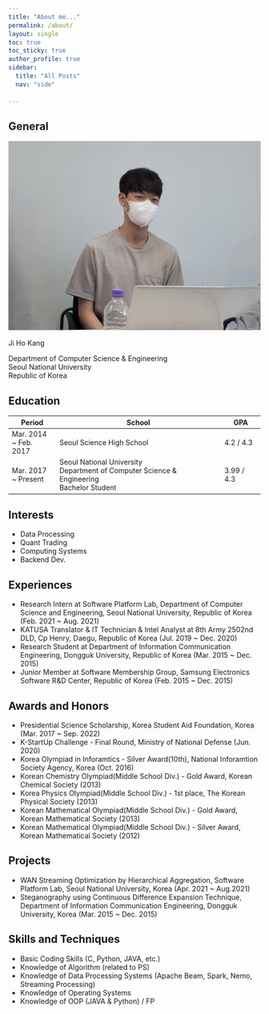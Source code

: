 ```yaml
---
title: "About me..."
permalink: /about/
layout: single
toc: true
toc_sticky: true
author_profile: true
sidebar:
  title: "All Posts"
  nav: "side"

---
```


## General

<img src="/assets/images/my_photo.jpeg">

Ji Ho Kang

Department of Computer Science & Engineering   
Seoul National University   
Republic of Korea

## Education

|Period|School|GPA|
|------|------|---|
|Mar. 2014 <br> ~ Feb. 2017|Seoul Science High School|4.2 / 4.3|
|Mar. 2017 <br> ~ Present|Seoul National University <br> Department of Computer Science & Engineering <br> Bachelor Student|3.99 / 4.3|

## Interests

* Data Processing
* Quant Trading
* Computing Systems
* Backend Dev.

## Experiences

* Research Intern at Software Platform Lab, Department of Computer Science and Engineering, Seoul National University, Republic of Korea (Feb. 2021 ~ Aug. 2021)
* KATUSA Translator & IT Technician & Intel Analyst at 8th Army 2502nd DLD, Cp Henry, Daegu, Republic of Korea (Jul. 2019 ~ Dec. 2020)
* Research Student at Department of Information Communication Engineering, Dongguk University, Republic of Korea (Mar. 2015 ~ Dec. 2015)
* Junior Member at Software Membership Group, Samsung Electronics Software R&D Center, Republic of Korea (Feb. 2015 ~ Dec. 2015)

## Awards and Honors

* Presidential Science Scholarship, Korea Student Aid Foundation, Korea (Mar. 2017 ~ Sep. 2022)
* K-StartUp Challenge - Final Round, Ministry of National Defense (Jun. 2020)
* Korea Olympiad in Inforamtics - Silver Award(10th), National Inforamtion Society Agency, Korea (Oct. 2016)
* Korean Chemistry Olympiad(Middle School Div.) - Gold Award, Korean Chemical Society (2013)
* Korea Physics Olympiad(Middle School Div.) - 1st place, The Korean Physical Society (2013)
* Korean Mathematical Olympiad(Middle School Div.) - Gold Award, Korean Mathematical Society (2013)
* Korean Mathematical Olympiad(Middle School Div.) - Silver Award, Korean Mathematical Society (2012)

## Projects

* WAN Streaming Optimization by Hierarchical Aggregation, Software Platform Lab, Seoul National University, Korea (Apr. 2021 ~ Aug.2021)
* Steganography using Continuous Difference Expansion Technique, Department of Information Communication Engineering, Dongguk University, Korea (Mar. 2015 ~ Dec. 2015)

## Skills and Techniques

* Basic Coding Skills (C, Python, JAVA, etc.)
* Knowledge of Algorithm (related to PS)
* Knowledge of Data Processing Systems (Apache Beam, Spark, Nemo, Streaming Processing)
* Knowledge of Operating Systems
* Knowledge of OOP (JAVA & Python) / FP
